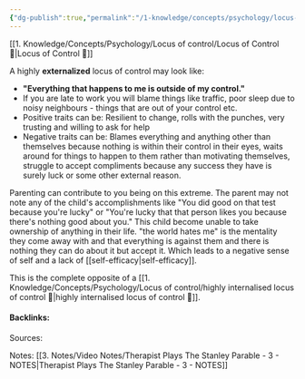 ```yaml
---
{"dg-publish":true,"permalink":"/1-knowledge/concepts/psychology/locus-of-control/highly-externalised-locus-of-control/","tags":["psychology"]}
---
```


[[1. Knowledge/Concepts/Psychology/Locus of control/Locus of Control 🌱\|Locus of Control 🌱]]

A highly **externalized** locus of control may look like: 
- **"Everything that happens to me is outside of my control."**
- If you are late to work you will blame things like traffic, poor sleep due to noisy neighbours - things that are out of your control etc.
- Positive traits can be: Resilient to change, rolls with the punches, very trusting and willing to ask for help
- Negative traits can be: Blames everything and anything other than themselves because nothing is within their control in their eyes, waits around for things to happen to them rather than motivating themselves, struggle to accept compliments because any success they have is surely luck or some other external reason. 

Parenting can contribute to you being on this extreme. The parent may not note any of the child's accomplishments like "You did good on that test because you're lucky" or "You're lucky that that person likes you because there's nothing good about you."
This child become unable to take ownership of anything in their life. "the world hates me" is the mentality they come away with and that everything is against them and there is nothing they can do about it but accept it. Which leads to a negative sense of self and a lack of [[self-efficacy\|self-efficacy]]. 



This is the complete opposite of a [[1. Knowledge/Concepts/Psychology/Locus of control/highly internalised locus of control 🌱\|highly internalised locus of control 🌱]]. 
#### Backlinks:
Sources:


Notes:
[[3. Notes/Video Notes/Therapist Plays The Stanley Parable - 3 - NOTES\|Therapist Plays The Stanley Parable - 3 - NOTES]]